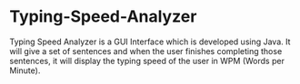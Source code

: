 # Typing-Speed-Analyzer
Typing Speed Analyzer is a GUI Interface which is developed using Java. It will give a set of sentences and when the user finishes completing those sentences, it will display the typing speed of the user in WPM (Words per Minute).
